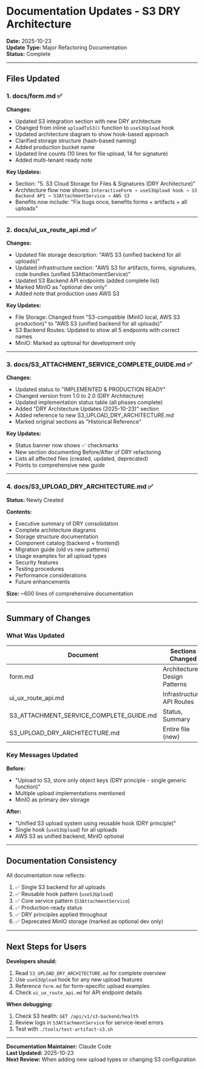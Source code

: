 # Documentation Updates - S3 DRY Architecture

**Date:** 2025-10-23  
**Update Type:** Major Refactoring Documentation  
**Status:** Complete

---

## Files Updated

### 1. docs/form.md ✅

**Changes:**
- Updated S3 integration section with new DRY architecture
- Changed from inline `uploadToS3()` function to `useS3Upload` hook
- Updated architecture diagram to show hook-based approach
- Clarified storage structure (hash-based naming)
- Added production bucket name
- Updated line counts (10 lines for file upload, 14 for signature)
- Added multi-tenant ready note

**Key Updates:**
- Section: "5. S3 Cloud Storage for Files & Signatures (DRY Architecture)"
- Architecture flow now shows: `InteractiveForm → useS3Upload hook → S3 Backend API → S3AttachmentService → AWS S3`
- Benefits now include: "Fix bugs once, benefits forms + artifacts + all uploads"

---

### 2. docs/ui_ux_route_api.md ✅

**Changes:**
- Updated file storage description: "AWS S3 (unified backend for all uploads)"
- Updated infrastructure section: "AWS S3 for artifacts, forms, signatures, code bundles (unified S3AttachmentService)"
- Updated S3 Backend API endpoints (added complete list)
- Marked MinIO as "optional dev only"
- Added note that production uses AWS S3

**Key Updates:**
- File Storage: Changed from "S3-compatible (MinIO local, AWS S3 production)" to "AWS S3 (unified backend for all uploads)"
- S3 Backend Routes: Updated to show all 5 endpoints with correct names
- MinIO: Marked as optional for development only

---

### 3. docs/S3_ATTACHMENT_SERVICE_COMPLETE_GUIDE.md ✅

**Changes:**
- Updated status to "IMPLEMENTED & PRODUCTION READY"
- Changed version from 1.0 to 2.0 (DRY Architecture)
- Updated implementation status table (all phases complete)
- Added "DRY Architecture Updates (2025-10-23)" section
- Added reference to new S3_UPLOAD_DRY_ARCHITECTURE.md
- Marked original sections as "Historical Reference"

**Key Updates:**
- Status banner now shows ✅ checkmarks
- New section documenting Before/After of DRY refactoring
- Lists all affected files (created, updated, deprecated)
- Points to comprehensive new guide

---

### 4. docs/S3_UPLOAD_DRY_ARCHITECTURE.md ✅

**Status:** Newly Created

**Contents:**
- Executive summary of DRY consolidation
- Complete architecture diagrams
- Storage structure documentation
- Component catalog (backend + frontend)
- Migration guide (old vs new patterns)
- Usage examples for all upload types
- Security features
- Testing procedures
- Performance considerations
- Future enhancements

**Size:** ~600 lines of comprehensive documentation

---

## Summary of Changes

### What Was Updated

| Document | Sections Changed | Lines Modified |
|----------|------------------|----------------|
| form.md | Architecture, Design Patterns | ~90 lines |
| ui_ux_route_api.md | Infrastructure, API Routes | ~20 lines |
| S3_ATTACHMENT_SERVICE_COMPLETE_GUIDE.md | Status, Summary | ~50 lines |
| S3_UPLOAD_DRY_ARCHITECTURE.md | Entire file (new) | ~600 lines |

### Key Messages Updated

**Before:**
- "Upload to S3, store only object keys (DRY principle - single generic function)"
- Multiple upload implementations mentioned
- MinIO as primary dev storage

**After:**
- "Unified S3 upload system using reusable hook (DRY principle)"
- Single hook (`useS3Upload`) for all uploads
- AWS S3 as unified backend, MinIO optional

---

## Documentation Consistency

All documentation now reflects:
1. ✅ Single S3 backend for all uploads
2. ✅ Reusable hook pattern (`useS3Upload`)
3. ✅ Core service pattern (`S3AttachmentService`)
4. ✅ Production-ready status
5. ✅ DRY principles applied throughout
6. ✅ Deprecated MinIO storage (marked as optional dev only)

---

## Next Steps for Users

**Developers should:**
1. Read `S3_UPLOAD_DRY_ARCHITECTURE.md` for complete overview
2. Use `useS3Upload` hook for any new upload features
3. Reference `form.md` for form-specific upload examples
4. Check `ui_ux_route_api.md` for API endpoint details

**When debugging:**
1. Check S3 health: `GET /api/v1/s3-backend/health`
2. Review logs in `S3AttachmentService` for service-level errors
3. Test with `./tools/test-artifact-s3.sh`

---

**Documentation Maintainer:** Claude Code  
**Last Updated:** 2025-10-23  
**Next Review:** When adding new upload types or changing S3 configuration
